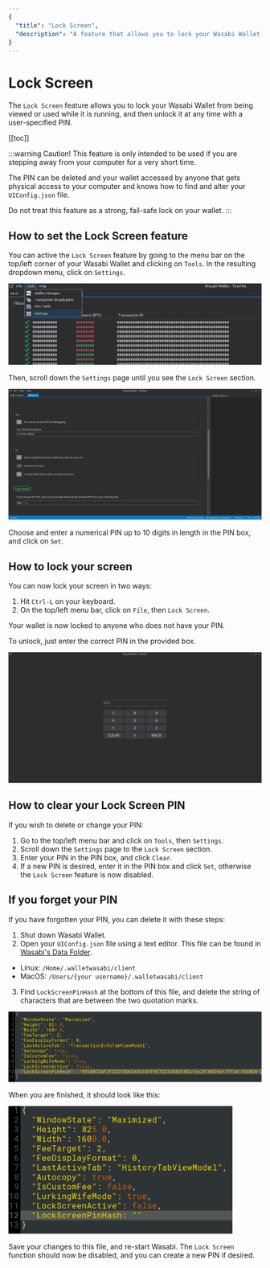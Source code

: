 ```yaml
---
{
  "title": "Lock Screen",
  "description": "A feature that allows you to lock your Wasabi Wallet from being viewed or used while it is running, and then unlock it at any time with a user-specified PIN. This is the Wasabi documentation, an archive of knowledge about the open-source, non-custodial and privacy-focused Bitcoin wallet for desktop."
}
---
```


# Lock Screen

The `Lock Screen` feature allows you to lock your Wasabi Wallet from being viewed or used while it is running, and then unlock it at any time with a user-specified PIN.

[[toc]]

:::warning Caution!
This feature is only intended to be used if you are stepping away from your computer for a very short time.

The PIN can be deleted and your wallet accessed by anyone that gets physical access to your computer and knows how to find and alter your `UIConfig.json` file.

Do not treat this feature as a strong, fail-safe lock on your wallet.
:::

## How to set the Lock Screen feature

You can active the `Lock Screen` feature by going to the menu bar on the top/left corner of your Wasabi Wallet and clicking on `Tools`.
In the resulting dropdown menu, click on `Settings`.

![](/LockScreenSet1.png)

Then, scroll down the `Settings` page until you see the `Lock Screen` section.

![](/LockScreenSet2.png)

Choose and enter a numerical PIN up to 10 digits in length in the PIN box, and click on `Set`.

## How to lock your screen

You can now lock your screen in two ways:

1. Hit `Ctrl-L` on your keyboard.
2. On the top/left menu bar, click on `File`, then `Lock Screen`.

Your wallet is now locked to anyone who does not have your PIN.

To unlock, just enter the correct PIN in the provided box.

![](/LockedScreen.png)

## How to clear your Lock Screen PIN

If you wish to delete or change your PIN:

1. Go to the top/left menu bar and click on `Tools`, then `Settings`.
2. Scroll down the `Settings` page to the `Lock Screen` section.
3. Enter your PIN in the PIN box, and click `Clear`.
4. If a new PIN is desired, enter it in the PIN box and click `Set`, otherwise the `Lock Screen` feature is now disabled.

## If you forget your PIN

If you have forgotten your PIN, you can delete it with these steps:

1. Shut down Wasabi Wallet.
2. Open your `UIConfig.json` file using a text editor.
This file can be found in [Wasabi's Data Folder](/FAQ/FAQ-UseWasabi.md#where-can-i-find-the-wasabi-data-folder).
* Linux: `/Home/.walletwasabi/client`
* MacOS: `/Users/{your username}/.walletwasabi/client`


3. Find `LockScreenPinHash` at the bottom of this file, and delete the string of characters that are between the two quotation marks.

![](/UIConfigLocked.png)

When you are finished, it should look like this:

![](/UIConfigUnlocked.png)

Save your changes to this file, and re-start Wasabi.
The `Lock Screen` function should now be disabled, and you can create a new PIN if desired.
